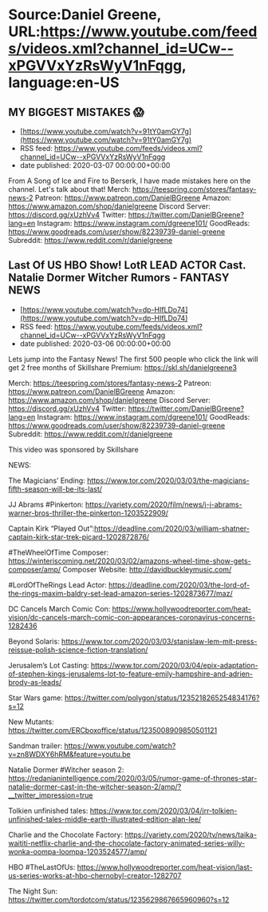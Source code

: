 # Source:Daniel Greene, URL:https://www.youtube.com/feeds/videos.xml?channel_id=UCw--xPGVVxYzRsWyV1nFqgg, language:en-US

## MY BIGGEST MISTAKES 😱
 - [https://www.youtube.com/watch?v=91tY0amGY7g](https://www.youtube.com/watch?v=91tY0amGY7g)
 - RSS feed: https://www.youtube.com/feeds/videos.xml?channel_id=UCw--xPGVVxYzRsWyV1nFqgg
 - date published: 2020-03-07 00:00:00+00:00

From A Song of Ice and Fire to Berserk, I have made mistakes here on the channel. Let's talk about that! 
Merch: https://teespring.com/stores/fantasy-news-2
Patreon: https://www.patreon.com/DanielBGreene
Amazon: https://www.amazon.com/shop/danielgreene
Discord Server: https://discord.gg/xUzhVv4
Twitter: https://twitter.com/DanielBGreene?lang=en
Instagram: https://www.instagram.com/dgreene101/
GoodReads: https://www.goodreads.com/user/show/82239739-daniel-greene
Subreddit: https://www.reddit.com/r/danielgreene

## Last Of US HBO Show! LotR LEAD ACTOR Cast. Natalie Dormer Witcher Rumors - FANTASY NEWS
 - [https://www.youtube.com/watch?v=dp-HIfLDo74](https://www.youtube.com/watch?v=dp-HIfLDo74)
 - RSS feed: https://www.youtube.com/feeds/videos.xml?channel_id=UCw--xPGVVxYzRsWyV1nFqgg
 - date published: 2020-03-06 00:00:00+00:00

Lets jump into the Fantasy News! 
The first 500 people who click the link will get 2 free months of Skillshare Premium: https://skl.sh/danielgreene3

Merch: https://teespring.com/stores/fantasy-news-2
Patreon: https://www.patreon.com/DanielBGreene
Amazon: https://www.amazon.com/shop/danielgreene
Discord Server: https://discord.gg/xUzhVv4
Twitter: https://twitter.com/DanielBGreene?lang=en
Instagram: https://www.instagram.com/dgreene101/
GoodReads: https://www.goodreads.com/user/show/82239739-daniel-greene
Subreddit: https://www.reddit.com/r/danielgreene

This video was sponsored by Skillshare

NEWS:

The Magicians’ Ending: https://www.tor.com/2020/03/03/the-magicians-fifth-season-will-be-its-last/

JJ Abrams #Pinkerton: https://variety.com/2020/film/news/j-j-abrams-warner-bros-thriller-the-pinkerton-1203522909/

Captain Kirk “Played Out”:https://deadline.com/2020/03/william-shatner-captain-kirk-star-trek-picard-1202872876/

#TheWheelOfTime Composer: https://winteriscoming.net/2020/03/02/amazons-wheel-time-show-gets-composer/amp/
Composer Website: http://davidbuckleymusic.com/

#LordOfTheRings Lead Actor: https://deadline.com/2020/03/the-lord-of-the-rings-maxim-baldry-set-lead-amazon-series-1202873677/maz/

DC Cancels March Comic Con: https://www.hollywoodreporter.com/heat-vision/dc-cancels-march-comic-con-appearances-coronavirus-concerns-1282436

Beyond Solaris: https://www.tor.com/2020/03/03/stanislaw-lem-mit-press-reissue-polish-science-fiction-translation/

Jerusalem’s Lot Casting: https://www.tor.com/2020/03/04/epix-adaptation-of-stephen-kings-jerusalems-lot-to-feature-emily-hampshire-and-adrien-brody-as-leads/

Star Wars game: https://twitter.com/polygon/status/1235218265254834176?s=12

New Mutants: https://twitter.com/ERCboxoffice/status/1235008909850501121

Sandman trailer: https://www.youtube.com/watch?v=zn8WDXY6hRM&feature=youtu.be

Natalie Dormer #Witcher season 2: https://redanianintelligence.com/2020/03/05/rumor-game-of-thrones-star-natalie-dormer-cast-in-the-witcher-season-2/amp/?__twitter_impression=true

Tolkien unfinished tales: https://www.tor.com/2020/03/04/jrr-tolkien-unfinished-tales-middle-earth-illustrated-edition-alan-lee/

Charlie and the Chocolate Factory: https://variety.com/2020/tv/news/taika-waititi-netflix-charlie-and-the-chocolate-factory-animated-series-willy-wonka-oompa-loompa-1203524577/amp/

HBO #TheLastOfUs: https://www.hollywoodreporter.com/heat-vision/last-us-series-works-at-hbo-chernobyl-creator-1282707

The Night Sun: https://twitter.com/tordotcom/status/1235629867665960960?s=12

